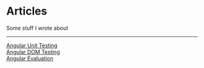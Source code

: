 # Articles

Some stuff I wrote about

---

[Angular Unit Testing](angular/testing/angular-unit-testing.md)  
[Angular DOM Testing](angular/testing/angular-dom-testing.md)  
[Angular Evaluation](angular/evaluation/angular-evaluation.md)  
